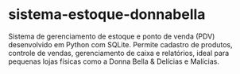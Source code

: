 # sistema-estoque-donnabella
Sistema de gerenciamento de estoque e ponto de venda (PDV) desenvolvido em Python com SQLite. Permite cadastro de produtos, controle de vendas, gerenciamento de caixa e relatórios, ideal para pequenas lojas físicas como a Donna Bella &amp; Delícias e Malícias.
